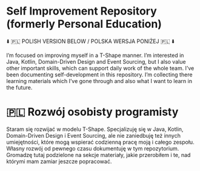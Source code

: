 # Self Improvement Repository (formerly Personal Education)

⬇️ 🇵🇱  POLISH VERSION BELOW / POLSKA WERSJA PONIŻEJ 🇵🇱 ⬇️ 

I’m focused on improving myself in a T-Shape manner. I’m interested in Java, Kotlin, Domain-Driven Design and Event Sourcing, but I also value other important skills, which can support daily work of the whole team. I’ve been documenting self-development in this repository. I’m collecting there learning materials which I’ve gone through and also what I want to learn in the future.



# 🇵🇱 Rozwój osobisty programisty

Staram się rozwijać w modelu T-Shape. Specjalizuję się w Java, Kotlin, Domain-Driven Design i Event Sourcing, ale nie zaniedbuję też innych umiejętności, które mogą wspierać codzienną pracę moją i całego zespołu. Własny rozwój od pewnego czasu dokumentuję w tym repozytorium. Gromadzę tutaj podzielone na sekcje materiały, jakie przerobiłem i te, nad którymi mam zamiar jeszcze popracować.

